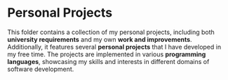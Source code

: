 <!DOCTYPE html>
<html>
<body>
    <h1>Personal Projects</h1>
    <p>
        This folder contains a collection of my personal projects, including both <strong>university requirements</strong> and 
        my own <strong>work and improvements</strong>. Additionally, it features several <strong>personal projects</strong> that I 
        have developed in my free time. The projects are implemented in various <strong>programming languages</strong>, showcasing 
        my skills and interests in different domains of software development.
    </p>
</body>
</html>

